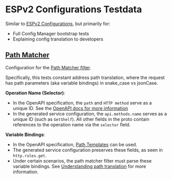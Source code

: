 # ESPv2 Configurations Testdata

Similar to [ESPv2 Configurations](../README.md), but primarily for:
- Full Config Manager bootstrap tests
- Explaining config translation to developers

## [Path Matcher](path_matcher)

Configuration for the [Path Matcher filter](../../src/envoy/http/path_matcher/README.md).

Specifically, this tests constant address path translation, where the request has 
path parameters (aka variable bindings) in snake_case vs jsonCase.

**Operation Name (Selector)**:

- In the OpenAPI specification, the `path` and `HTTP method` serve as a unique ID.
See the [OpenAPI docs for more information](https://swagger.io/docs/specification/paths-and-operations/)
- In the generated service configuration, the `api.methods.name` serves as a unique ID (such as `GetShelf`).
All other fields in the proto contain references to the operation name via the `selector` field.

**Variable Bindings**:

- In the OpenAPI specification, [Path Templates](https://swagger.io/docs/specification/paths-and-operations/) can be used.
- The generated service configuration preserves these fields, as seen in `http.rules.get`.
- Under certain scenarios, the path matcher filter must parse these variable bindings.
See [Understanding path translation](https://cloud.google.com/endpoints/docs/openapi/openapi-extensions#understanding_path_translation)
for more information.